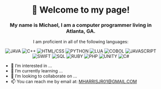 <h1 align="center">👋 Welcome to my page!</h1>
<h3 align="center">My name is Michael, I am a computer programmer living in Atlanta, GA.</h3>

<p align="center">
  I am proficient in all of the following languages:
</p>

<p align="center">
  <img alt="JAVA" src="https://img.shields.io/badge/-JAVA-8DD6F9?style=flat-Color=white" />
  <img alt="C++" src="https://img.shields.io/badge/-C++-8DD6F9?style=flat-Color=white" /> 
  <img alt="HTML/CSS" src="https://img.shields.io/badge/-HTML/CSS-46a2f1?style=flat-Color=white" />
  <img alt="PYTHON" src="https://img.shields.io/badge/-PYTHON-2088FF?style=flat-Color=white" />
  <img alt="LUA" src="https://img.shields.io/badge/-LUA-1a73e8?style=flat-Color=white" />
  <img alt="COBOL" src="https://img.shields.io/badge/-COBOL-007ACC?style=flat-Color=white" />
  <img alt="JAVASCRIPT" src="https://img.shields.io/badge/-JAVASCRIPT-5849BE?style=flat-Color=white" />
  <img alt="SWIFT" src="https://img.shields.io/badge/-SWIFT-311C87?style=flat-Color=white" />
  <img alt="SQL" src="https://img.shields.io/badge/-SQL-430098?style=flat-Color=white" />
  <img alt="RUBY" src="https://img.shields.io/badge/-RUBY-764ABC?style=flat-Color=white" />
  <img alt="PHP" src="https://img.shields.io/badge/-PHP-B7178C?style=flat-Color=white" />
  <img alt="UNITY" src="https://img.shields.io/badge/-UNITY-E10098?style=flat-Color=white" />
  <img alt="C#" src="https://img.shields.io/badge/-C SHARP-CC6699?style=flat-Color=white" />
</p>

- 👀 I’m interested in ...
- 🌱 I’m currently learning ...
- 💞️ I’m looking to collaborate on ...
- 📫 You can reach me by email at: MHARRISJR01@GMAIL.COM

<!---
M-HarrisJr/M-HarrisJr is a ✨ special ✨ repository because its `README.md` (this file) appears on your GitHub profile.
You can click the Preview link to take a look at your changes.
--->
